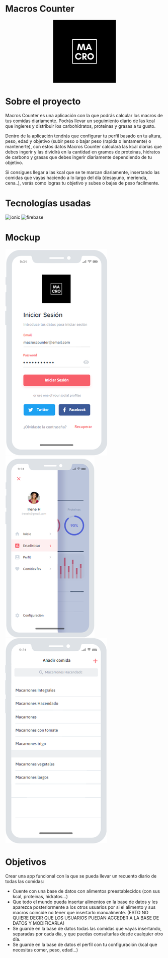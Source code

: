 # Macros Counter

<p align="center">
  <img src="media-readme/logo.png" alt="logo" width="200" height="200">
</p>

# Sobre el proyecto

Macros Counter es una aplicación con la que podrás calcular los macros de tus comidas diariamente. Podrás llevar un seguimiento diario de las kcal que ingieres y distribuir los carbohidratos, proteinas y grasas a tu gusto.

Dentro de la aplicación tendrás que configurar tu perfil basado en tu altura, peso, edad y objetivo (subir peso o bajar peso (rapida o lentamente) o mantenerte), con estos datos Macros Counter calculará las kcal diarias que debes ingerir y las dividirá en la cantidad en gramos de proteinas, hidratos de carbono y grasas que debes ingerir diariamente dependiendo de tu objetivo.

Si consigues llegar a las kcal que se te marcan diariamente, insertando las comidas que vayas haciendo a lo largo del día (desayuno, merienda, cena..), verás como logras tu objetivo y subes o bajas de peso facilmente.

# Tecnologías usadas

<img src="https://ionicframework.com/blog/wp-content/uploads/2020/10/white-on-color.png" alt="ionic" width="300" heigth="100"/>

<img src="https://firebase.google.com/downloads/brand-guidelines/PNG/logo-built_white.png?hl=es" alt="firebase" width="300" heigth="100"/>

# Mockup

<img src="media-readme/iniciarsesion.png" alt="iniciarsesion"/>
<img src="media-readme/barralateral.png" alt="barralateral"/>
<img src="media-readme/anadircomida.png" alt="anadircomida"/>

# Objetivos

Crear una app funcional con la que se pueda llevar un recuento diario de todas las comidas:

- Cuente con una base de datos con alimentos preestablecidos (con sus kcal, proteinas, hidratos...)
- Que todo el mundo pueda insertar alimentos en la base de datos y les aparezca posteriormente a los otros usuarios por si el alimento y sus macros coincide no tener que insertarlo manualmente. (ESTO NO QUIERE DECIR QUE LOS USUARIOS PUEDAN ACCEDER A LA BASE DE DATOS Y MODIFICARLA)
- Se guarde en la base de datos todas las comidas que vayas insertando, separadas por cada día, y que puedas consultarlas desde cualquier otro día.
- Se guarde en la base de datos el perfil con tu configuración (kcal que necesitas comer, peso, edad...)
